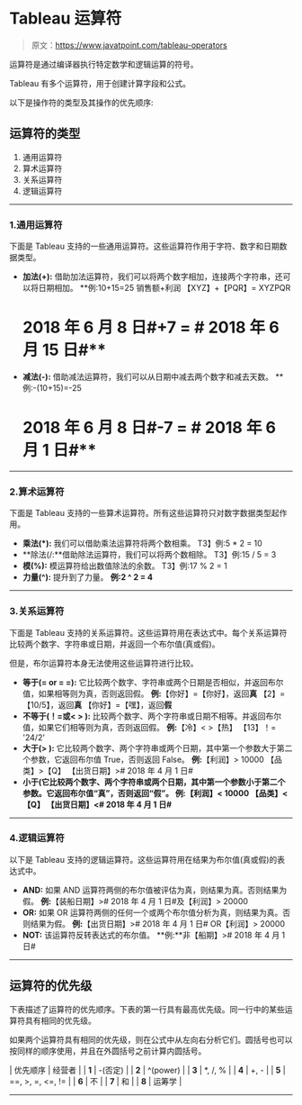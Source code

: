# Tableau 运算符

> 原文：<https://www.javatpoint.com/tableau-operators>

运算符是通过编译器执行特定数学和逻辑运算的符号。

Tableau 有多个运算符，用于创建计算字段和公式。

以下是操作符的类型及其操作的优先顺序:

## 运算符的类型

1.  通用运算符
2.  算术运算符
3.  关系运算符
4.  逻辑运算符

* * *

### 1.通用运算符

下面是 Tableau 支持的一些通用运算符。这些运算符作用于字符、数字和日期数据类型。

*   **加法(+):** 借助加法运算符，我们可以将两个数字相加，连接两个字符串，还可以将日期相加。
    **例:10+15=25
    销售额+利润
    【XYZ】+【PQR】= XYZPQR
    # 2018 年 6 月 8 日#+7 = # 2018 年 6 月 15 日#**
*   **减法(-):** 借助减法运算符，我们可以从日期中减去两个数字和减去天数。
    **例:-(10+15)=-25
    # 2018 年 6 月 8 日#-7 = # 2018 年 6 月 1 日#**

* * *

### 2.算术运算符

下面是 Tableau 支持的一些算术运算符。所有这些运算符只对数字数据类型起作用。

*   **乘法(*):** 我们可以借助乘法运算符将两个数相乘。
    T3】例:5 * 2 = 10
*   **除法(/:**借助除法运算符，我们可以将两个数相除。
    T3】例:15 / 5 = 3
*   **模(%):** 模运算符给出数值除法的余数。
    T3】例:17 % 2 = 1
*   **力量(^):** 提升到了力量。
    **例:2 ^ 2 = 4**

* * *

### 3.关系运算符

下面是 Tableau 支持的关系运算符。这些运算符用在表达式中。每个关系运算符比较两个数字、字符串或日期，并返回一个布尔值(真或假)。

但是，布尔运算符本身无法使用这些运算符进行比较。

*   **等于(= or = =):** 它比较两个数字、字符串或两个日期是否相似，并返回布尔值，如果相等则为真，否则返回假。
    **例:**【你好】=【你好】，返回**真**
    【2】=【10/5】，返回**真**
    【你好】=【嘿】，返回**假**
*   **不等于(！=或< > ):** 比较两个数字、两个字符串或日期不相等。并返回布尔值，如果它们相等则为真，否则返回假。
    **例:**【冷】< >【热】
    【13】！= '24/2'
*   **大于(> ):** 它比较两个数字、两个字符串或两个日期，其中第一个参数大于第二个参数，它返回布尔值 True，否则返回 False。
    **例:**【利润】> 10000
    【品类】>【Q】
    【出货日期】># 2018 年 4 月 1 日#
*   **小于(它比较两个数字、两个字符串或两个日期，其中第一个参数小于第二个参数。它返回布尔值“真”，否则返回“假”。
    **例:**【利润】< 10000
    【品类】<【Q】
    【出货日期】<# 2018 年 4 月 1 日#**

* * *

### 4.逻辑运算符

以下是 Tableau 支持的逻辑运算符。这些运算符用在结果为布尔值(真或假)的表达式中。

*   **AND:** 如果 AND 运算符两侧的布尔值被评估为真，则结果为真。否则结果为假。
    **例:**【装船日期】># 2018 年 4 月 1 日#及【利润】> 20000
*   **OR:** 如果 OR 运算符两侧的任何一个或两个布尔值分析为真，则结果为真。否则结果为假。
    **例:**【出货日期】># 2018 年 4 月 1 日# OR【利润】> 20000
*   **NOT:** 该运算符反转表达式的布尔值。
    **例:**非【船期】># 2018 年 4 月 1 日#

* * *

## 运算符的优先级

下表描述了运算符的优先顺序。下表的第一行具有最高优先级。同一行中的某些运算符具有相同的优先级。

如果两个运算符具有相同的优先级，则在公式中从左向右分析它们。圆括号也可以按同样的顺序使用，并且在外圆括号之前计算内圆括号。

| 优先顺序 | 经营者 |
| **1** | -(否定) |
| **2** | ^(power) |
| **3** | *, /, % |
| **4** | +, - |
| **5** | ==, >, =, <=, != |
| **6** | 不 |
| **7** | 和 |
| **8** | 运筹学 |

* * *